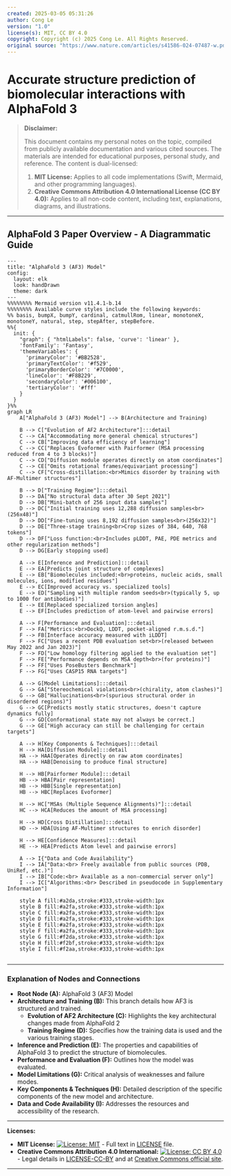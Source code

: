 ```yaml
---
created: 2025-03-05 05:31:26
author: Cong Le
version: "1.0"
license(s): MIT, CC BY 4.0
copyright: Copyright (c) 2025 Cong Le. All Rights Reserved.
original source: "https://www.nature.com/articles/s41586-024-07487-w.pdf"
---
```




# Accurate structure prediction of biomolecular interactions with AlphaFold 3
> **Disclaimer:**
>
> This document contains my personal notes on the topic,
> compiled from publicly available documentation and various cited sources.
> The materials are intended for educational purposes, personal study, and reference.
> The content is dual-licensed:
> 1. **MIT License:** Applies to all code implementations (Swift, Mermaid, and other programming languages).
> 2. **Creative Commons Attribution 4.0 International License (CC BY 4.0):** Applies to all non-code content, including text, explanations, diagrams, and illustrations.
---


## AlphaFold 3 Paper Overview - A Diagrammatic Guide 


```mermaid
---
title: "AlphaFold 3 (AF3) Model"
config:
  layout: elk
  look: handDrawn
  theme: dark
---
%%%%%%%% Mermaid version v11.4.1-b.14
%%%%%%%% Available curve styles include the following keywords:
%% basis, bumpX, bumpY, cardinal, catmullRom, linear, monotoneX, monotoneY, natural, step, stepAfter, stepBefore.
%%{
  init: {
    "graph": { "htmlLabels": false, 'curve': 'linear' },
    'fontFamily': 'Fantasy',
    'themeVariables': {
      'primaryColor': '#BB2528',
      'primaryTextColor': '#f529',
      'primaryBorderColor': '#7C0000',
      'lineColor': '#F8B229',
      'secondaryColor': '#006100',
      'tertiaryColor': '#fff'
    }
  }
}%%
graph LR
    A["AlphaFold 3 (AF3) Model"] --> B(Architecture and Training)

    B --> C["Evolution of AF2 Architecture"]:::detail
    C --> CA["Accommodating more general chemical structures"]
    C --> CB["Improving data efficiency of learning"]
    C --> CC["Replaces Evoformer with Pairformer (MSA processing reduced from 4 to 3 blocks)"]
    C --> CD["Diffusion module operates directly on atom coordinates"]
    C --> CE["Omits rotational frames/equivariant processing"]
    C --> CF["Cross-distillation:<br>Mimics disorder by training with AF-Multimer structures"]

    B --> D["Training Regime"]:::detail
    D --> DA["No structural data after 30 Sept 2021"]
    D --> DB["Mini-batch of 256 input data samples"]
    D --> DC["Initial training uses 12,288 diffusion samples<br>(256x48)"]
    D --> DD["Fine-tuning uses 8,192 diffusion samples<br>(256x32)"]
    D --> DE["Three-stage training<br>Crop sizes of 384, 640, 768 tokens"]
    D --> DF["Loss function:<br>Includes pLDDT, PAE, PDE metrics and other regularization methods"]
    D --> DG[Early stopping used]

    A --> E[Inference and Prediction]:::detail
    E --> EA[Predicts joint structure of complexes]
    E --> EB["Biomolecules included:<br>proteins, nucleic acids, small molecules, ions, modified residues"]
    E --> EC[Improved accuracy vs. specialized tools]
    E --> ED["Sampling with multiple random seeds<br>(typically 5, up to 1000 for antibodies)"]
    E --> EE[Replaced specialized torsion angles]
    E --> EF[Includes prediction of atom-level and pairwise errors]

    A --> F[Performance and Evaluation]:::detail
    F --> FA["Metrics:<br>DockQ, LDDT, pocket-aligned r.m.s.d."]
    F --> FB[Interface accuracy measured with iLDDT]
    F --> FC["Uses a recent PDB evaluation set<br>(released between May 2022 and Jan 2023)"]
    F --> FD["Low homology filtering applied to the evaluation set"]
    F --> FE["Performance depends on MSA depth<br>(for proteins)"]
    F --> FF["Uses PoseBusters Benchmark"]
    F --> FG["Uses CASP15 RNA targets"]

    A --> G[Model Limitations]:::detail
    G --> GA["Stereochemical violations<br>(chirality, atom clashes)"]
    G --> GB["Hallucinations<br>(spurious structural order in disordered regions)"]
    G --> GC[Predicts mostly static structures, doesn't capture dynamics fully]
    G --> GD[Conformational state may not always be correct.]
    G --> GE["High accuracy can still be challenging for certain targets"]
    
    A --> H[Key Components & Techniques]:::detail
    H --> HA[Diffusion Module]:::detail
    HA --> HAA[Operates directly on raw atom coordinates]
    HA --> HAB[Denoising to produce final structure]
    
    H --> HB[Pairformer Module]:::detail
    HB --> HBA[Pair representation]
    HB --> HBB[Single representation]
    HB --> HBC[Replaces Evoformer]
    
    H --> HC["MSAs (Multiple Sequence Alignments)"]:::detail
    HC --> HCA[Reduces the amount of MSA processing]
    
    H --> HD[Cross Distillation]:::detail
    HD --> HDA[Using AF-Multimer structures to enrich disorder]
    
    H --> HE[Confidence Measures]:::detail
    HE --> HEA[Predicts Atom level and pairwise errors]

    A --> I{"Data and Code Availability"}
    I --> IA["Data:<br> Freely available from public sources (PDB, UniRef, etc.)"]
    I --> IB["Code:<br> Available as a non-commercial server only"]
    I --> IC["Algorithms:<br> Described in pseudocode in Supplementary Information"]
    
    style A fill:#a2da,stroke:#333,stroke-width:1px
    style B fill:#a2fa,stroke:#333,stroke-width:1px
    style C fill:#a2fa,stroke:#333,stroke-width:1px
    style D fill:#a2fa,stroke:#333,stroke-width:1px
    style E fill:#a2fa,stroke:#333,stroke-width:1px
    style F fill:#a2fa,stroke:#333,stroke-width:1px
    style G fill:#f2da,stroke:#333,stroke-width:1px
    style H fill:#f2bf,stroke:#333,stroke-width:1px
    style I fill:#f2aa,stroke:#333,stroke-width:1px
    
```

----

### Explanation of Nodes and Connections

* **Root Node (A):** AlphaFold 3 (AF3) Model
* **Architecture and Training (B):** This branch details how AF3 is structured and trained.
    - **Evolution of AF2 Architecture (C):** Highlights the key architectural changes made from AlphaFold 2
    - **Training Regime (D):** Specifies how the training data is used and the various training stages.
* **Inference and Prediction (E):** The properties and capabilities of AlphaFold 3 to predict the structure of biomolecules.
* **Performance and Evaluation (F):** Outlines how the model was evaluated.
* **Model Limitations (G):**  Critical analysis of weaknesses and failure modes.
* **Key Components & Techniques (H):** Detailed description of the specific components of the new model and architecture.
* **Data and Code Availability (I):** Addresses the resources and accessibility of the research.






---
**Licenses:**

- **MIT License:**  [![License: MIT](https://img.shields.io/badge/License-MIT-yellow.svg)](LICENSE) - Full text in [LICENSE](LICENSE) file.
- **Creative Commons Attribution 4.0 International:** [![License: CC BY 4.0](https://licensebuttons.net/l/by/4.0/88x31.png)](LICENSE-CC-BY) - Legal details in [LICENSE-CC-BY](LICENSE-CC-BY) and at [Creative Commons official site](http://creativecommons.org/licenses/by/4.0/).

---